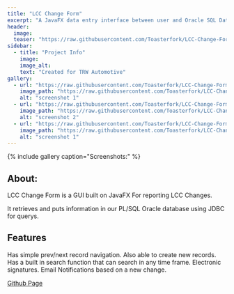 ```yaml
---
title: "LCC Change Form"
excerpt: "A JavaFX data entry interface between user and Oracle SQL Database"
header:
  image:
  teaser: "https://raw.githubusercontent.com/Toasterfork/LCC-Change-Form/master/lcc_screen.png"
sidebar:
  - title: "Project Info"
    image:
    image_alt:
    text: "Created for TRW Automotive"
gallery:
  - url: "https://raw.githubusercontent.com/Toasterfork/LCC-Change-Form/master/lcc_screen.png"
    image_path: "https://raw.githubusercontent.com/Toasterfork/LCC-Change-Form/master/lcc_screen.png"
    alt: "screenshot 1"
  - url: "https://raw.githubusercontent.com/Toasterfork/LCC-Change-Form/master/lcc_screen_2.png"
    image_path: "https://raw.githubusercontent.com/Toasterfork/LCC-Change-Form/master/lcc_screen_2.png"
    alt: "screenshot 2"
  - url: "https://raw.githubusercontent.com/Toasterfork/LCC-Change-Form/master/lcc_search.png"
    image_path: "https://raw.githubusercontent.com/Toasterfork/LCC-Change-Form/master/lcc_search.png"
    alt: "screenshot 1"
---
```


{% include gallery caption="Screenshots:" %}

## About:

LCC Change Form is a GUI built on JavaFX For reporting LCC Changes.

It retrieves and puts information in our PL/SQL Oracle database using JDBC for querys.

## Features

Has simple prev/next record navigation.
Also able to create new records.
Has a built in search function that can search in any time frame.
Electronic signatures.
Email Notifications based on a new change.

[Github Page](https://github.com/Toasterfork/LCC-Change-Form)
